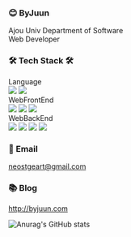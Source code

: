 ### 😊 ByJuun

Ajou Univ 
Department of Software  
Web Developer 
 
### 🛠 Tech Stack 🛠
Language   
<img src="https://img.shields.io/badge/JavaScript-orange?style=flat-square&logo=JavaScript&logoColor=white"/></a>
<img src="https://img.shields.io/badge/TypeScript-9cf?style=flat-square&logo=TypeScript&logoColor=white"/></a>  
WebFrontEnd  
<img src="https://img.shields.io/badge/React-blue?style=flat-square&logo=React&logoColor=white"/></a>
<img src="https://img.shields.io/badge/Redux-blueviolet?style=flat-square&logo=Redux&logoColor=white"/></a>
<img src="https://img.shields.io/badge/NextJs-lightgrey?style=flat-square&logo=Next.js&logoColor=white"/></a>    
WebBackEnd    
<img src="https://img.shields.io/badge/NodeJs-green?style=flat-square&logo=Node.js&logoColor=white"/></a>
<img src="https://img.shields.io/badge/Express-yellow?style=flat-square&logo=Express&logoColor=white"/></a>
<img src="https://img.shields.io/badge/MYSQL-blue?style=flat-square&logo=MySQL&logoColor=white"/></a>
<img src="https://img.shields.io/badge/MongoDB-success?style=flat-square&logo=MongoDB&logoColor=white"/></a>

### 📧 Email
neostgeart@gmail.com

### 📚 Blog
http://byjuun.com


![Anurag's GitHub stats](https://github-readme-stats.vercel.app/api?username=BY-juun&show_icons=true&theme=algolia)
<!--
**BY-juun/BY-juun** is a ✨ _special_ ✨ repository because its `README.md` (this file) appears on your GitHub profile.

Here are some ideas to get you started:

- 🔭 I’m currently working on ...
- 🌱 I’m currently learning ...
- 👯 I’m looking to collaborate on ...
- 🤔 I’m looking for help with ...
- 💬 Ask me about ...
- 📫 How to reach me: ...
- 😄 Pronouns: ...
- ⚡ Fun fact: ...
-->
